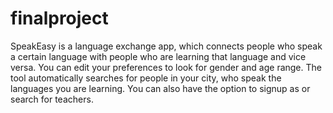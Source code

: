# finalproject
SpeakEasy is a language exchange app, which connects people who speak a certain language with people who are learning that language and vice versa. You can edit your preferences to look for gender and age range. The tool automatically searches for people in your city, who speak the languages you are learning.
You can also have the option to signup as or search for teachers.
